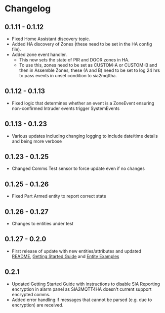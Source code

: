 # Changelog

## 0.1.11 - 0.1.12

- Fixed Home Assistant discovery topic.
- Added HA discovery of Zones (these need to be set in the HA config file).
- Added zone event handler.
  - This now sets the state of PIR and DOOR zones in HA.
  - To use this, zones need to be set as CUSTOM-A or CUSTOM-B and then in Assemble Zones, these (A and B) need to be set to log 24 hrs to pass events in unset condition to sia2mqttha.

## 0.1.12 - 0.1.13

- Fixed logic that determines whether an event is a ZoneEvent ensuring non-confirmed Intruder events trigger SystemEvents

## 0.1.13 - 0.1.23

- Various updates including changing logging to include date/time details and being more verbose

## 0.1.23 - 0.1.25

- Changed Comms Test sensor to force update even if no changes

## 0.1.25 - 0.1.26

- Fixed Part Armed entity to report correct state

## 0.1.26 - 0.1.27

- Changes to entities under test

## 0.1.27 - 0.2.0

- First release of update with new entities/attributes and updated [README](./README.md), [Getting Started Guide](./GettingStarted.md) and [Entity Examples](./EntityExamples.md)

## 0.2.1

- Updated Getting Started Guide with instructions to disable SIA Reporting encryption in alarm panel as SIA2MQTT4HA doesn't current support encrypted comms.
- Added error handling if messages that cannot be parsed (e.g. due to encryption) are received.
